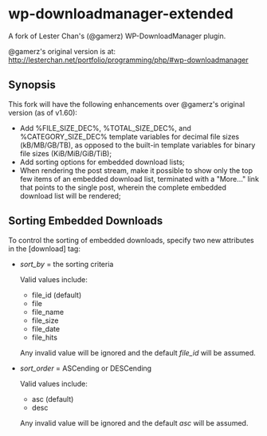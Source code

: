 wp-downloadmanager-extended
===========================

A fork of Lester Chan's (@gamerz) WP-DownloadManager plugin.

@gamerz's original version is at:
http://lesterchan.net/portfolio/programming/php/#wp-downloadmanager

Synopsis
--------

This fork will have the following enhancements over @gamerz's original
version (as of v1.60):

* Add %FILE\_SIZE\_DEC%, %TOTAL\_SIZE\_DEC%, and %CATEGORY\_SIZE\_DEC% template 
  variables for decimal file sizes (kB/MB/GB/TB), as opposed to the built-in
  template variables for binary file sizes (KiB/MiB/GiB/TiB);
* Add sorting options for embedded download lists;
* When rendering the post stream, make it possible to show only the top few
  items of an embedded download list, terminated with a "More…" link that
  points to the single post, wherein the complete embedded download list will
  be rendered;

Sorting Embedded Downloads
--------------------------

To control the sorting of embedded downloads, specify two new attributes in the
\[download\] tag:

* *sort\_by* = the sorting criteria

  Valid values include:

    * file\_id (default)
    * file
    * file\_name
    * file\_size
    * file\_date
    * file\_hits

  Any invalid value will be ignored and the default *file\_id* will be assumed.
* *sort\_order* = ASCending or DESCending

  Valid values include:

    * asc (default)
    * desc

  Any invalid value will be ignored and the default *asc* will be assumed.
